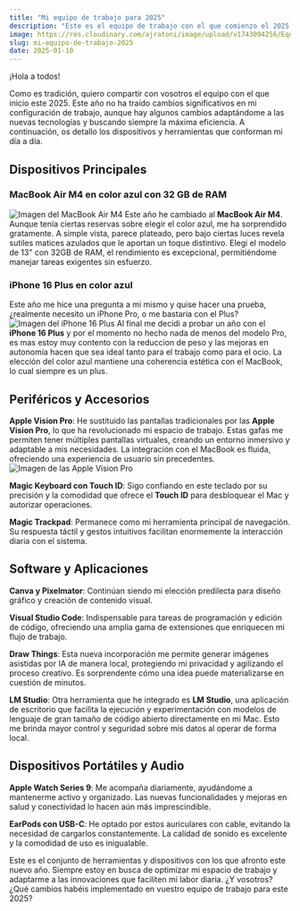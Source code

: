 ```yaml
---
title: "Mi equipo de trabajo para 2025"
description: "Este es el equipo de trabajo con el que comienzo el 2025."
image: https://res.cloudinary.com/ajratoni/image/upload/v1743094256/Equipo_Trabajo_2025_qx9hu9.png
slug: mi-equipo-de-trabajo-2025
date: 2025-01-10
---
```


¡Hola a todos!

Como es tradición, quiero compartir con vosotros el equipo con el que inicio este 2025. Este año no ha traído cambios significativos en mi configuración de trabajo, aunque hay algunos cambios adaptándome a las nuevas tecnologías y buscando siempre la máxima eficiencia. A continuación, os detallo los dispositivos y herramientas que conforman mi día a día.

## Dispositivos Principales

### MacBook Air M4 en color azul con 32 GB de RAM
![Imagen del MacBook Air M4](https://res.cloudinary.com/dtu8yguig/image/upload/v1743093595/Apple-MacBook-Air-hero-250305_big.jpg.large_m2zbfy.jpg)
Este año he cambiado al **MacBook Air M4**. Aunque tenía ciertas reservas sobre elegir el color azul, me ha sorprendido gratamente. A simple vista, parece plateado, pero bajo ciertas luces revela sutiles matices azulados que le aportan un toque distintivo. Elegi el modelo de 13" con 32GB de RAM, el rendimiento es excepcional, permitiéndome manejar tareas exigentes sin esfuerzo.

### iPhone 16 Plus en color azul

Este año me hice una pregunta a mi mismo y quise hacer una prueba, ¿realmente necesito un iPhone Pro, o me bastaria con el Plus?
![Imagen del iPhone 16 Plus](https://res.cloudinary.com/dtu8yguig/image/upload/v1743093748/Captura_de_pantalla_2025-03-27_a_las_12.41.51_p._m._uqgu9r.png)
Al final me decidi a probar un año con el **iPhone 16 Plus** y por el momento no hecho nada de menos del modelo Pro, es mas estoy muy contento con la reduccion de peso y las mejoras en autonomía hacen que sea ideal tanto para el trabajo como para el ocio. La elección del color azul mantiene una coherencia estética con el MacBook, lo cual siempre es un plus.

## Periféricos y Accesorios

**Apple Vision Pro**: He sustituido las pantallas tradicionales por las **Apple Vision Pro**, lo que ha revolucionado mi espacio de trabajo. Estas gafas me permiten tener múltiples pantallas virtuales, creando un entorno inmersivo y adaptable a mis necesidades. La integración con el MacBook es fluida, ofreciendo una experiencia de usuario sin precedentes.
![Imagen de las Apple Vision Pro](https://res.cloudinary.com/dtu8yguig/image/upload/v1743093837/Apple_Vision_Pro_VR_headset_vf4zd2.webp)


**Magic Keyboard con Touch ID**: Sigo confiando en este teclado por su precisión y la comodidad que ofrece el **Touch ID** para desbloquear el Mac y autorizar operaciones.

**Magic Trackpad**: Permanece como mi herramienta principal de navegación. Su respuesta táctil y gestos intuitivos facilitan enormemente la interacción diaria con el sistema.

## Software y Aplicaciones

**Canva y Pixelmator**: Continúan siendo mi elección predilecta para diseño gráfico y creación de contenido visual.

**Visual Studio Code**: Indispensable para tareas de programación y edición de código, ofreciendo una amplia gama de extensiones que enriquecen mi flujo de trabajo.

**Draw Things**: Esta nueva incorporación me permite generar imágenes asistidas por IA de manera local, protegiendo mi privacidad y agilizando el proceso creativo. Es sorprendente cómo una idea puede materializarse en cuestión de minutos.

**LM Studio**: Otra herramienta que he integrado es **LM Studio**, una aplicación de escritorio que facilita la ejecución y experimentación con modelos de lenguaje de gran tamaño de código abierto directamente en mi Mac. Esto me brinda mayor control y seguridad sobre mis datos al operar de forma local.

## Dispositivos Portátiles y Audio

**Apple Watch Series 9**: Me acompaña diariamente, ayudándome a mantenerme activo y organizado. Las nuevas funcionalidades y mejoras en salud y conectividad lo hacen aún más imprescindible.

**EarPods con USB-C**: He optado por estos auriculares con cable, evitando la necesidad de cargarlos constantemente. La calidad de sonido es excelente y la comodidad de uso es inigualable.

Este es el conjunto de herramientas y dispositivos con los que afronto este nuevo año. Siempre estoy en busca de optimizar mi espacio de trabajo y adaptarme a las innovaciones que faciliten mi labor diaria. ¿Y vosotros? ¿Qué cambios habéis implementado en vuestro equipo de trabajo para este 2025?